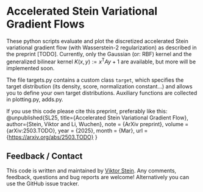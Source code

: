 # Accelerated Stein Variational Gradient Flows

These python scripts evaluate and plot the discretized accelerated Stein variational gradient flow (with Wasserstein-2 regularization) as described in the preprint [TODO].
Currently, only the Gaussian (or: RBF) kernel and the generalized bilinear kernel $K(x, y) := x^{\mathsf{T}} A y + 1$ are available, but more will be implemented soon.

The file targets.py contains a custom class ```target```, which specifies the target distribution (its density, score, normalization constant...) and allows you to define your own target distributions.
Auxiliary functions are collected in plotting.py, adds.py.

If you use this code please cite this preprint, preferably like this:
@unpublished{SL25,
 title={Accelerated Stein Variational Gradient Flow},
 author={Stein, Viktor and Li, Wuchen},
 note = {ArXiv preprint},
 volume = {arXiv:2503.TODO},
 year = {2025},
 month = {Mar},
 url = {https://arxiv.org/abs/2503.TODO}
 }

Feedback / Contact
---
This code is written and maintained by [Viktor Stein](viktorajstein.github.io). Any comments, feedback, questions and bug reports are welcome! Alternatively you can use the GitHub issue tracker.
